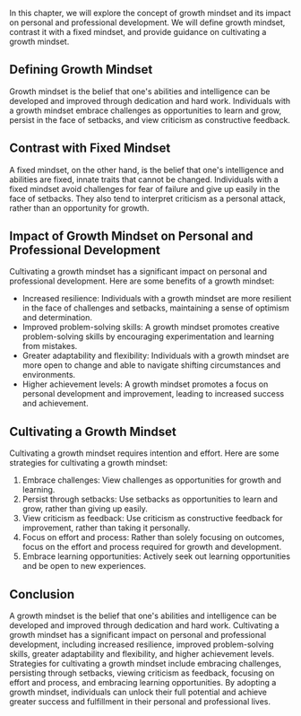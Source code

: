 
In this chapter, we will explore the concept of growth mindset and its impact on personal and professional development. We will define growth mindset, contrast it with a fixed mindset, and provide guidance on cultivating a growth mindset.

Defining Growth Mindset
-----------------------

Growth mindset is the belief that one's abilities and intelligence can be developed and improved through dedication and hard work. Individuals with a growth mindset embrace challenges as opportunities to learn and grow, persist in the face of setbacks, and view criticism as constructive feedback.

Contrast with Fixed Mindset
---------------------------

A fixed mindset, on the other hand, is the belief that one's intelligence and abilities are fixed, innate traits that cannot be changed. Individuals with a fixed mindset avoid challenges for fear of failure and give up easily in the face of setbacks. They also tend to interpret criticism as a personal attack, rather than an opportunity for growth.

Impact of Growth Mindset on Personal and Professional Development
-----------------------------------------------------------------

Cultivating a growth mindset has a significant impact on personal and professional development. Here are some benefits of a growth mindset:

* Increased resilience: Individuals with a growth mindset are more resilient in the face of challenges and setbacks, maintaining a sense of optimism and determination.
* Improved problem-solving skills: A growth mindset promotes creative problem-solving skills by encouraging experimentation and learning from mistakes.
* Greater adaptability and flexibility: Individuals with a growth mindset are more open to change and able to navigate shifting circumstances and environments.
* Higher achievement levels: A growth mindset promotes a focus on personal development and improvement, leading to increased success and achievement.

Cultivating a Growth Mindset
----------------------------

Cultivating a growth mindset requires intention and effort. Here are some strategies for cultivating a growth mindset:

1. Embrace challenges: View challenges as opportunities for growth and learning.
2. Persist through setbacks: Use setbacks as opportunities to learn and grow, rather than giving up easily.
3. View criticism as feedback: Use criticism as constructive feedback for improvement, rather than taking it personally.
4. Focus on effort and process: Rather than solely focusing on outcomes, focus on the effort and process required for growth and development.
5. Embrace learning opportunities: Actively seek out learning opportunities and be open to new experiences.

Conclusion
----------

A growth mindset is the belief that one's abilities and intelligence can be developed and improved through dedication and hard work. Cultivating a growth mindset has a significant impact on personal and professional development, including increased resilience, improved problem-solving skills, greater adaptability and flexibility, and higher achievement levels. Strategies for cultivating a growth mindset include embracing challenges, persisting through setbacks, viewing criticism as feedback, focusing on effort and process, and embracing learning opportunities. By adopting a growth mindset, individuals can unlock their full potential and achieve greater success and fulfillment in their personal and professional lives.
